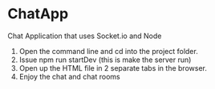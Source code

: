 # ChatApp
Chat Application that uses Socket.io and Node
1) Open the command line and cd into the project folder.
2) Issue npm run startDev (this is make the server run)
3) Open up the HTML file in 2 separate tabs in the browser.
4) Enjoy the chat and chat rooms
